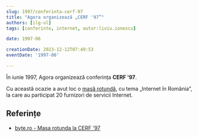 ```yaml
---
slug: 1997/conferinta-cerf-97
title: "Agora organizează „CERF '97”"
authors: [ilg-ul]
tags: [conferinte, internet, autor:liviu.ionescu]

date: 1997-06

creationDate: 2023-12-12T07:49:53
eventDate: '1997-06'

---
```


În iunie 1997, Agora organizează conferința **CERF '97**.

<!-- truncate -->

Cu această ocazie a avut loc o [masă rotundă](/amintiri/1997/agora-cerf-97-internet/), cu tema „Internet în România”,
la care au participat 20 furnizori de servicii Internet.

## Referințe

- [byte.ro - Masa rotunda la CERF '97](https://www.byte.ro/byte97-07/masa.html)
